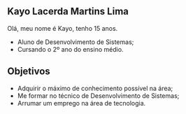 ## Kayo Lacerda Martins Lima
Olá, meu nome é Kayo, tenho 15 anos.

 - Aluno de Desenvolvimento de Sistemas;
 - Cursando o 2º ano do ensino médio.
 
 ## Objetivos
 - Adquirir o máximo de conhecimento possível na área;
 - Me formar no técnico de Desenvolvimento de Sistemas;
 - Arrumar um emprego na área de tecnologia.
